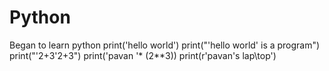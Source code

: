 # Python
Began to learn python 
print('hello world')
print("'hello world' is a program")
print("'2+3'2+3")
print('pavan '* (2**3))
print(r'pavan\'s lap\top')
